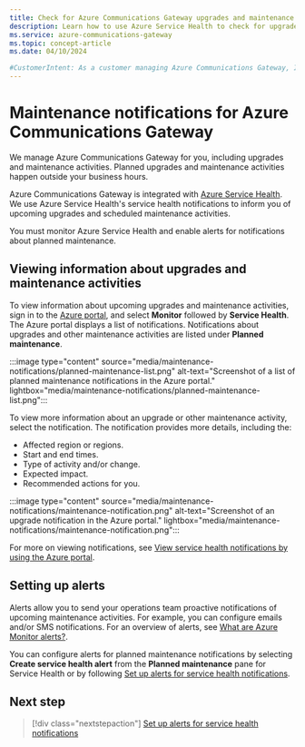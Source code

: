 ```yaml
---
title: Check for Azure Communications Gateway upgrades and maintenance
description: Learn how to use Azure Service Health to check for upgrades and maintenance notifications for Azure Communications Gateway.
ms.service: azure-communications-gateway
ms.topic: concept-article
ms.date: 04/10/2024

#CustomerIntent: As a customer managing Azure Communications Gateway, I want to learn about upcoming changes so that I can plan for service impact.
---
```


# Maintenance notifications for Azure Communications Gateway

We manage Azure Communications Gateway for you, including upgrades and maintenance activities. Planned upgrades and maintenance activities happen outside your business hours.

Azure Communications Gateway is integrated with [Azure Service Health](/azure/service-health/overview). We use Azure Service Health's service health notifications to inform you of upcoming upgrades and scheduled maintenance activities.

You must monitor Azure Service Health and enable alerts for notifications about planned maintenance.

## Viewing information about upgrades and maintenance activities

To view information about upcoming upgrades and maintenance activities, sign in to the [Azure portal](https://portal.azure.com/), and select **Monitor** followed by  **Service Health**. The Azure portal displays a list of notifications. Notifications about upgrades and other maintenance activities are listed under **Planned maintenance**.

:::image type="content" source="media/maintenance-notifications/planned-maintenance-list.png" alt-text="Screenshot of a list of planned maintenance notifications in the Azure portal." lightbox="media/maintenance-notifications/planned-maintenance-list.png":::

To view more information about an upgrade or other maintenance activity, select the notification. The notification provides more details, including the:

- Affected region or regions.
- Start and end times.
- Type of activity and/or change.
- Expected impact.
- Recommended actions for you.

:::image type="content" source="media/maintenance-notifications/maintenance-notification.png" alt-text="Screenshot of an upgrade notification in the Azure portal." lightbox="media/maintenance-notifications/maintenance-notification.png":::

For more on viewing notifications, see [View service health notifications by using the Azure portal](/azure/service-health/service-notifications).

## Setting up alerts

Alerts allow you to send your operations team proactive notifications of upcoming maintenance activities. For example, you can configure emails and/or SMS notifications. For an overview of alerts, see [What are Azure Monitor alerts?](/azure/azure-monitor/alerts/alerts-overview).

You can configure alerts for planned maintenance notifications by selecting **Create service health alert** from the **Planned maintenance** pane for Service Health or by following [Set up alerts for service health notifications](/azure/service-health/alerts-activity-log-service-notifications-portal).

## Next step

> [!div class="nextstepaction"]
> [Set up alerts for service health notifications](/azure/service-health/alerts-activity-log-service-notifications-portal)
